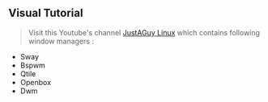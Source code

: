 ## Visual Tutorial

> Visit this Youtube's channel [JustAGuy Linux](https://youtube.com/@JustAGuyLinux) which contains following window managers :

- Sway
- Bspwm
- Qtile
- Openbox
- Dwm
